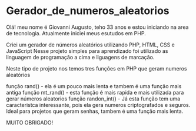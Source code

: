 # Gerador_de_numeros_aleatorios

Olá! meu nome é Giovanni Augusto, teho 33 anos e estou iniciando na area de tecnologia. Atualmente iniciei meus esutudos em PHP.

Criei um gerador de números aleatórios utilizando PHP, HTML, CSS e JavaScript
Nesse projeto simples para aprendizado foi utilizado as linguagem de programação a cima e liguagens de marcação.

Neste tipo de projeto nos temos tres funções em PHP que geram numeros aleatórios

função rand() - ela é um pouco mais lenta e tambem é uma função mais antiga
função mt_rand() - esta função é mais rapida e mais utilizada para gerar números aleatorios
função randon_int() - Já esta função tem uma caracteristca interessante, pois ela gera numeros criptografados e seguros. 
Ideal para projetos que geram senhas, tambem é uma função mais lenta.

  MUITO OBRIGADO!
